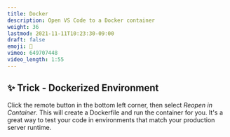 ```yaml
---
title: Docker
description: Open VS Code to a Docker container
weight: 36
lastmod: 2021-11-11T10:23:30-09:00
draft: false
emoji: 🐳
vimeo: 649707448
video_length: 1:55
---
```


## ✨ Trick - Dockerized Environment

Click the remote button in the bottom left corner, then select *Reopen in Container*. This will create a Dockerfile and run the container for you. It's a great way to test your code in environments that match your production server runtime. 